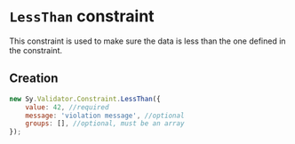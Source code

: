 # `LessThan` constraint

This constraint is used to make sure the data is less than the one defined in the constraint.

## Creation

```js
new Sy.Validator.Constraint.LessThan({
    value: 42, //required
    message: 'violation message', //optional
    groups: [], //optional, must be an array
});
```